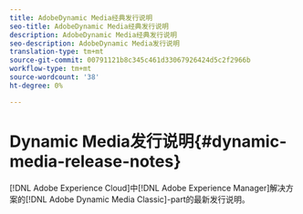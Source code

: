 ```yaml
---
title: AdobeDynamic Media经典发行说明
seo-title: AdobeDynamic Media经典发行说明
description: AdobeDynamic Media经典发行说明
seo-description: AdobeDynamic Media发行说明
translation-type: tm+mt
source-git-commit: 00791121b8c345c461d33067926424d5c2f2966b
workflow-type: tm+mt
source-wordcount: '38'
ht-degree: 0%

---
```



# Dynamic Media发行说明{#dynamic-media-release-notes}

[!DNL Adobe Experience Cloud]中[!DNL Adobe Experience Manager]解决方案的[!DNL Adobe Dynamic Media Classic]-part的最新发行说明。